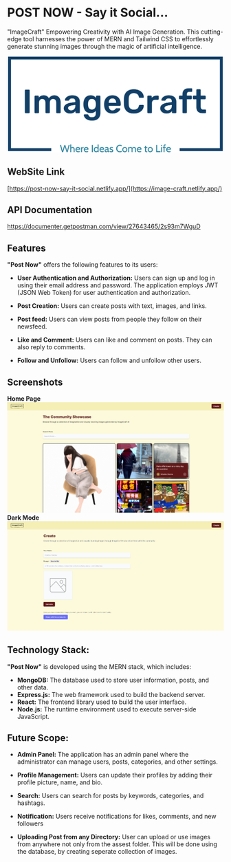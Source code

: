 # POST NOW - Say it Social...

"ImageCraft" Empowering Creativity with AI Image Generation. This cutting-edge tool harnesses the power of MERN and Tailwind CSS to effortlessly generate stunning images through the magic of artificial intelligence.

![Logo](./client/src/assets/logo2.png)

## WebSite Link
[https://post-now-say-it-social.netlify.app/](https://image-craft.netlify.app/)

## API Documentation
https://documenter.getpostman.com/view/27643465/2s93m7WguD

## Features
**"Post Now"** offers the following features to its users:

- **User Authentication and Authorization:** Users can sign up and log in using their email address and password. The application employs JWT (JSON Web Token) for user authentication and authorization.

- **Post Creation:** Users can create posts with text, images, and links. 

- **Post feed:** Users can view posts from people they follow on their newsfeed. 

- **Like and Comment:** Users can like and comment on posts. They can also reply to comments.

- **Follow and Unfollow:** Users can follow and unfollow other users.

## Screenshots

**Home Page**
![App Screenshot](./client/src/assets/home.png)
**Dark Mode**
![App Screenshot](./client/src/assets/create.png)



## Technology Stack:
**"Post Now"** is developed using the MERN stack, which includes:

- **MongoDB:** The database used to store user information, posts, and other data.
- **Express.js:** The web framework used to build the backend server.
- **React:** The frontend library used to build the user interface.
- **Node.js:** The runtime environment used to execute server-side JavaScript.

## Future Scope:
- **Admin Panel:** The application has an admin panel where the administrator can manage users, posts, categories, and other settings.

- **Profile Management:** Users can update their profiles by adding their profile picture, name, and bio.

- **Search:** Users can search for posts by keywords, categories, and hashtags.

- **Notification:** Users receive notifications for likes, comments, and new followers

- **Uploading Post from any Directory:** User can upload or use images from anywhere not only from the assest folder. This will be done using the database, by creating seperate collection of images.
